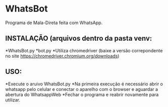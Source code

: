 # WhatsBot
Programa de Mala-Direta feita com WhatsApp.
## INSTALAÇÃO (arquivos dentro da pasta venv:
  *WhatsBot.py
  *bot.py
  *Utiliza chromedriver (baixe a versão correpondente no site https://chromedriver.chromium.org/downloads)
  
## USO:
  *Execute o aruivo WhatsBot.py
  *Na primeira execução é necessário abrir o whatsapp pelo celular e conectar o aparelho com o browser e aguardar a abertura do WhatsappWeb
  *Fechar o programa e reabrir novamente para utilizar.
